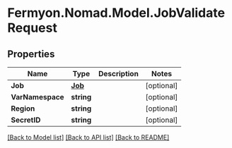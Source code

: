 # Fermyon.Nomad.Model.JobValidateRequest

## Properties

Name | Type | Description | Notes
------------ | ------------- | ------------- | -------------
**Job** | [**Job**](Job.md) |  | [optional] 
**VarNamespace** | **string** |  | [optional] 
**Region** | **string** |  | [optional] 
**SecretID** | **string** |  | [optional] 

[[Back to Model list]](../README.md#documentation-for-models) [[Back to API list]](../README.md#documentation-for-api-endpoints) [[Back to README]](../README.md)

